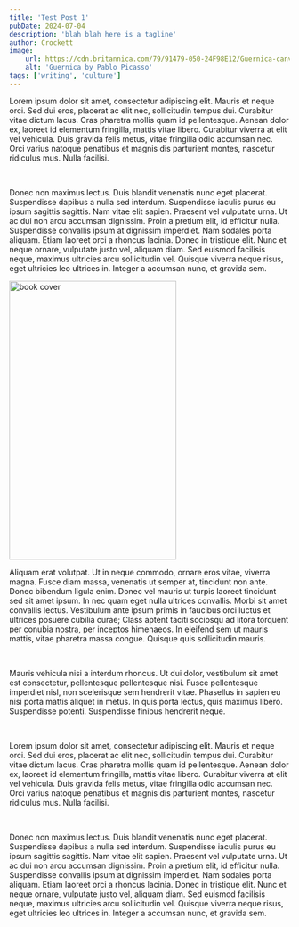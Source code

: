 ```yaml
---
title: 'Test Post 1'
pubDate: 2024-07-04
description: 'blah blah here is a tagline'
author: Crockett
image:
    url: https://cdn.britannica.com/79/91479-050-24F98E12/Guernica-canvas-Pablo-Picasso-Madrid-Museo-Nacional-1937.jpg
    alt: 'Guernica by Pablo Picasso'
tags: ['writing', 'culture']
---
```


Lorem ipsum dolor sit amet, consectetur adipiscing elit. Mauris et neque orci. Sed dui eros, placerat ac elit nec, sollicitudin tempus dui. Curabitur vitae dictum lacus. Cras pharetra mollis quam id pellentesque. Aenean dolor ex, laoreet id elementum fringilla, mattis vitae libero. Curabitur viverra at elit vel vehicula. Duis gravida felis metus, vitae fringilla odio accumsan nec. Orci varius natoque penatibus et magnis dis parturient montes, nascetur ridiculus mus. Nulla facilisi. <p>&nbsp;</p>

Donec non maximus lectus. Duis blandit venenatis nunc eget placerat. Suspendisse dapibus a nulla sed interdum. Suspendisse iaculis purus eu ipsum sagittis sagittis. Nam vitae elit sapien. Praesent vel vulputate urna. Ut ac dui non arcu accumsan dignissim. Proin a pretium elit, id efficitur nulla. Suspendisse convallis ipsum at dignissim imperdiet. Nam sodales porta aliquam. Etiam laoreet orci a rhoncus lacinia. Donec in tristique elit. Nunc et neque ornare, vulputate justo vel, aliquam diam. Sed euismod facilisis neque, maximus ultricies arcu sollicitudin vel. Quisque viverra neque risus, eget ultricies leo ultrices in. Integer a accumsan nunc, et gravida sem. 


<Image src="https://m.media-amazon.com/images/I/61DFIb4ABUL._SL1360_.jpg" alt="book cover" height="500" width="300" class="mx-auto py-8"/>

Aliquam erat volutpat. Ut in neque commodo, ornare eros vitae, viverra magna. Fusce diam massa, venenatis ut semper at, tincidunt non ante. Donec bibendum ligula enim. Donec vel mauris ut turpis laoreet tincidunt sed sit amet ipsum. In nec quam eget nulla ultrices convallis. Morbi sit amet convallis lectus. Vestibulum ante ipsum primis in faucibus orci luctus et ultrices posuere cubilia curae; Class aptent taciti sociosqu ad litora torquent per conubia nostra, per inceptos himenaeos. In eleifend sem ut mauris mattis, vitae pharetra massa congue. Quisque quis sollicitudin mauris. <p>&nbsp;</p>

Mauris vehicula nisi a interdum rhoncus. Ut dui dolor, vestibulum sit amet est consectetur, pellentesque pellentesque nisi. Fusce pellentesque imperdiet nisl, non scelerisque sem hendrerit vitae. Phasellus in sapien eu nisi porta mattis aliquet in metus. In quis porta lectus, quis maximus libero. Suspendisse potenti. Suspendisse finibus hendrerit neque. <p>&nbsp;</p>

Lorem ipsum dolor sit amet, consectetur adipiscing elit. Mauris et neque orci. Sed dui eros, placerat ac elit nec, sollicitudin tempus dui. Curabitur vitae dictum lacus. Cras pharetra mollis quam id pellentesque. Aenean dolor ex, laoreet id elementum fringilla, mattis vitae libero. Curabitur viverra at elit vel vehicula. Duis gravida felis metus, vitae fringilla odio accumsan nec. Orci varius natoque penatibus et magnis dis parturient montes, nascetur ridiculus mus. Nulla facilisi. <p>&nbsp;</p>

Donec non maximus lectus. Duis blandit venenatis nunc eget placerat. Suspendisse dapibus a nulla sed interdum. Suspendisse iaculis purus eu ipsum sagittis sagittis. Nam vitae elit sapien. Praesent vel vulputate urna. Ut ac dui non arcu accumsan dignissim. Proin a pretium elit, id efficitur nulla. Suspendisse convallis ipsum at dignissim imperdiet. Nam sodales porta aliquam. Etiam laoreet orci a rhoncus lacinia. Donec in tristique elit. Nunc et neque ornare, vulputate justo vel, aliquam diam. Sed euismod facilisis neque, maximus ultricies arcu sollicitudin vel. Quisque viverra neque risus, eget ultricies leo ultrices in. Integer a accumsan nunc, et gravida sem. <p>&nbsp;</p>
